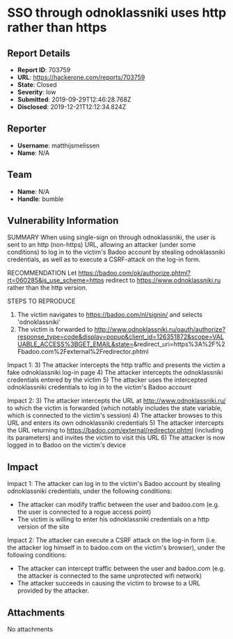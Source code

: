 # SSO through odnoklassniki uses http rather than https

## Report Details
- **Report ID**: 703759
- **URL**: https://hackerone.com/reports/703759
- **State**: Closed
- **Severity**: low
- **Submitted**: 2019-09-29T12:46:28.768Z
- **Disclosed**: 2019-12-21T12:12:34.824Z

## Reporter
- **Username**: matthijsmelissen
- **Name**: N/A

## Team
- **Name**: N/A
- **Handle**: bumble

## Vulnerability Information
SUMMARY
When using single-sign on through odnoklassniki, the user is sent to an http (non-https) URL, allowing an attacker (under some conditions) to log in to the victim's Badoo account by stealing odnoklassniki credentials, as well as to execute a CSRF-attack on the log-in form.

RECOMMENDATION
Let https://badoo.com/ok/authorize.phtml?rt=060285&js_use_scheme=https redirect to https://www.odnoklassniki.ru rather than the http version.

STEPS TO REPRODUCE
1) The victim navigates to https://badoo.com/nl/signin/ and selects 'odnoklassniki'
2) The victim is forwarded to http://www.odnoklassniki.ru/oauth/authorize?response_type=code&display=popup&client_id=126351872&scope=VALUABLE_ACCESS%3BGET_EMAIL&state=<state>&redirect_uri=https%3A%2F%2Fbadoo.com%2Fexternal%2Fredirector.phtml

Impact 1:
3) The attacker intercepts the http traffic and presents the victim a fake odnoklassniki log-in page
4) The attacker intercepts the odnoklassniki credentials entered by the victim
5) The attacker uses the intercepted odnoklassniki credentials to log in to the victim's Badoo account

Impact 2:
3) The attacker intercepts the URL at http://www.odnoklassniki.ru/ to which the victim is forwarded (which notably includes the state variable, which is connected to the victim's session)
4) The attacker browses to this URL and enters its own odnoklassniki credentials
5) The attacker intercepts the URL returning to https://badoo.com/external/redirector.phtml (including its parameters) and invites the victim to visit this URL
6) The attacker is now logged in to Badoo on the victim's device

## Impact

Impact 1:
The attacker can log in to the victim's Badoo account by stealing odnoklassniki credentials, under the following conditions:

* The attacker can modify traffic between the user and badoo.com (e.g. the user is connected to a rogue access point)
* The victim is willing to enter his odnoklassniki credentials on a http version of the site

Impact 2:
The attacker can execute a CSRF attack on the log-in form (i.e. the attacker log himself in to badoo.com on the victim's browser), under the following conditions:

* The attacker can intercept traffic between the user and badoo.com (e.g. the attacker is connected to the same unprotected wifi network)
* The attacker succeeds in causing the victim to browse to a URL provided by the attacker.

## Attachments
No attachments
